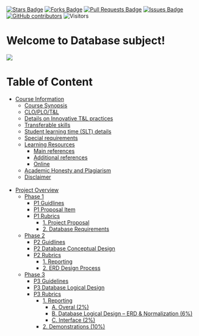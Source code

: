 <a href="https://github.com/drshahizan/BDM/stargazers"><img src="https://img.shields.io/github/stars/drshahizan/SECD2523-Database" alt="Stars Badge"/></a>
<a href="https://github.com/drshahizan/BDM/network/members"><img src="https://img.shields.io/github/forks/drshahizan/SECD2523-Database" alt="Forks Badge"/></a>
<a href="https://github.com/drshahizan/BDM/pulls"><img src="https://img.shields.io/github/issues-pr/drshahizan/SECD2523-Database" alt="Pull Requests Badge"/></a>
<a href="https://github.com/drshahizan/BDM"><img src="https://img.shields.io/github/issues/drshahizan/SECD2523-Database" alt="Issues Badge"/></a>
<a href="https://github.com/drshahizan/BDM/graphs/contributors"><img alt="GitHub contributors" src="https://img.shields.io/github/contributors/drshahizan/BDM?color=2b9348"></a>
![Visitors](https://api.visitorbadge.io/api/visitors?path=https%3A%2F%2Fgithub.com%2Fdrshahizan%2BDM&labelColor=%23d9e3f0&countColor=%23697689&style=flat)

# Welcome to Database subject!

![](https://bs-uploads.toptal.io/blackfish-uploads/components/seo/content/og_image_file/og_image/1282569/0712-Bad_Practices_in_Database_Design_-_Are_You_Making_These_Mistakes_Dan_Social-754bc73011e057dc76e55a44a954e0c3.png)

# Table of Content

- [Course Information](CI.md)
  - [Course Synopsis](https://github.com/IzyanIzzatiK/SECD2523-Database/blob/main/CI.md#course-synopsis)
  - [CLO/PLO/T&L](https://github.com/IzyanIzzatiK/SECD2523-Database/blob/main/CI.md#mapping-of-the-course-learning-outcomes-clo-to-the-programme-learning-outcomes-plo-teaching--learning-tl-methods-and-assessment-methods)
  - [Details on Innovative T&L practices](https://github.com/IzyanIzzatiK/SECD2523-Database/blob/main/CI.md#details-on-innovative-tl-practices)
  - [Transferable skills](https://github.com/IzyanIzzatiK/SECD2523-Database/blob/main/CI.md#transferable-skills-generic-skills-learned-in-course-of-study-which-can-be-useful-and-utilised-in-other-settings)
  - [Student learning time (SLT) details](https://github.com/IzyanIzzatiK/SECD2523-Database/blob/main/CI.md#student-learning-time-slt-details)
  - [Special requirements](https://github.com/IzyanIzzatiK/SECD2523-Database/blob/main/CI.md#special-requirements-to-deliver-the-course-eg-software-nursery-computer-lab-simulation-room)
  - [Learning Resources](https://github.com/IzyanIzzatiK/SECD2523-Database/blob/main/CI.md#learning-resources)
    - [Main references](https://github.com/IzyanIzzatiK/SECD2523-Database/blob/main/CI.md#main-references)
    - [Additional references](https://github.com/IzyanIzzatiK/SECD2523-Database/blob/main/CI.md#additional-references)
    - [Online](https://github.com/IzyanIzzatiK/SECD2523-Database/blob/main/CI.md#online)
  - [Academic Honesty and Plagiarism](https://github.com/IzyanIzzatiK/SECD2523-Database/blob/main/CI.md#academic-honesty-and-plagiarism-below-is-just-a-sample)
  - [Disclaimer](https://github.com/IzyanIzzatiK/SECD2523-Database/blob/main/CI.md#disclaimer) <br> <br>
- [Project Overview](project_overview.md)
  - [Phase 1](phase1.md)
    - [P1 Guidlines](https://github.com/IzyanIzzatiK/SECD2523-Database/blob/main/phase1.md#p1-guidelines)
    - [P1 Proposal Item](https://github.com/IzyanIzzatiK/SECD2523-Database/blob/main/phase1.md#p1-proposal-item)
    - [P1 Rubrics](https://github.com/IzyanIzzatiK/SECD2523-Database/blob/main/phase1.md#p1-rubrics)
      - [1. Project Proposal](https://github.com/IzyanIzzatiK/SECD2523-Database/blob/main/phase1.md#1-project-proposal)
      - [2. Database Requirements](https://github.com/IzyanIzzatiK/SECD2523-Database/blob/main/phase1.md#2-database-requirements)
  - [Phase 2](phase2.md)
    - [P2 Guidlines](https://github.com/IzyanIzzatiK/SECD2523-Database/blob/main/phase2.md#p2-guidelines)
    - [P2 Database Conceptual Design](https://github.com/IzyanIzzatiK/SECD2523-Database/blob/main/phase2.md#p2-database-conceptual-design)
    - [P2 Rubrics](https://github.com/IzyanIzzatiK/SECD2523-Database/blob/main/phase2.md#p2-rubric)
      - [1. Reporting](https://github.com/IzyanIzzatiK/SECD2523-Database/blob/main/phase2.md#1-reporting-2)
      - [2. ERD Design Process ](https://github.com/IzyanIzzatiK/SECD2523-Database/blob/main/phase2.md#2erd-design-process-3)
  - [Phase 3](phase3.md)
    - [P3 Guidelines](https://github.com/IzyanIzzatiK/SECD2523-Database/blob/main/phase3.md#p3-guidelines)
    - [P3 Database Logical Design](https://github.com/IzyanIzzatiK/SECD2523-Database/blob/main/phase3.md#p3-database-logical-design)
    - [P3 Rubrics](https://github.com/IzyanIzzatiK/SECD2523-Database/blob/main/phase3.md#p3-rubrics)
      - [1. Reporting](https://github.com/IzyanIzzatiK/SECD2523-Database/blob/main/phase3.md#1-reporting)
        - [A. Overal (2%)](https://github.com/IzyanIzzatiK/SECD2523-Database/blob/main/phase3.md#a-overal-2)
        - [B. Database Logical Design – ERD & Normalization (6%)](https://github.com/IzyanIzzatiK/SECD2523-Database/blob/main/phase3.md#bdatabase-logical-design--erd--normalization-6)
        - [C. Interface (2%)](https://github.com/IzyanIzzatiK/SECD2523-Database/blob/main/phase3.md#cinterface-2)
      - [2. Demonstrations (10%)](https://github.com/IzyanIzzatiK/SECD2523-Database/blob/main/phase3.md#2demonstrations-10)
